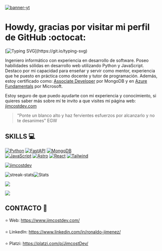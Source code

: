 [![banner-yt](https://user-images.githubusercontent.com/53100460/254561844-6471bed7-ba32-4d66-b05f-007da9a95620.jpg)](https://www.youtube.com/@ronaldo-jimenez)

# Howdy, gracias por visitar mi perfil de GitHub :octocat:
<!-- Introducción y descripción personal -->
[![Typing SVG](https://readme-typing-svg.demolab.com?font=Fira+Code&pause=1000&color=1B82AB&random=false&width=435&lines=Hola+👋🏻+soy+Ronaldo+Jim%C3%A9nez%2C+;Software+Developer.)](https://git.io/typing-svg)

Ingeniero informático con experiencia en desarrollo de software. Poseo habilidades sólidas en desarrollo web utilizando Python y JavaScript. Destaco por mi capacidad para enseñar y servir como mentor, experiencia que he puesto en práctica como docente y tutor de programación.  Además, estoy certificado como: [Associate Developer](https://www.credly.com/badges/e537a319-3e5b-456a-ac82-31c04834f30a/linked_in?t=sc5tk4) por MongoDB y en [Azure Fundamentals](https://www.credly.com/badges/e8c1f177-3d1f-4496-9461-1b468ed30b4b/linked_in?t=rpev2s) por Microsoft.

Estoy seguro de que puedo ayudarte con mi experiencia y conocimiento, si quieres saber más sobre mí te invito a que visites mi página web: [jimcostdev.com](https://www.jimcostdev.com/)

> "Ponte un blanco alto y haz fervientes esfuerzos por alcanzarlo y no te desanimes" EGW 

## SKILLS :computer:

<!-- Escudos de habilidades y tecnologías -->
[![Python](https://img.shields.io/badge/Python-1f425f?style=for-the-badge&logo=python&logoColor=white&labelColor=101010)]()
[![FastAPI](https://img.shields.io/badge/FastAPI-059487?style=for-the-badge&logo=fastapi&logoColor=white&labelColor=101010)](https://fastapi.tiangolo.com/)
[![MongoDB](https://img.shields.io/badge/MongoDB-116149?style=for-the-badge&logo=mongodb&logoColor=white&labelColor=101010)]()
</br>
[![JavaScript](https://img.shields.io/badge/JavaScript-F7DF1E?style=for-the-badge&logo=javascript&logoColor=white&labelColor=101010)]()
[![Astro](https://img.shields.io/badge/Astro-FF5A03?style=for-the-badge&logo=astro&logoColor=white&labelColor=101010)]()
[![React](https://img.shields.io/badge/React-61DAFB?style=for-the-badge&logo=react&logoColor=white&labelColor=101010)]()
[![Tailwind](https://img.shields.io/badge/Tailwind-38BDF8?style=for-the-badge&logo=tailwindcss&logoColor=white&labelColor=101010)]()
</br>



<!-- Trofeos y estadísticas de GitHub -->
<p align="left"> <a href="https://github.com/ryo-ma/github-profile-trophy"><img src="https://github-profile-trophy.vercel.app/?username=JimcostDev&&theme=github_dark" alt="jimcostdev" /></a> </p>

<!-- stats and streak-stats -->
<div style="display: flex; flex-direction: row;">
  <img src="https://github-readme-streak-stats.herokuapp.com/?user=JimcostDev&theme=github_dark" alt="streak-stats">
  <img src="https://github-profile-summary-cards.vercel.app/api/cards/stats?username=JimcostDev&theme=github_dark" alt="Stats">
</div>

<!-- top langs -->
![](https://github-readme-stats.vercel.app/api/top-langs?username=JimcostDev&show_icons=true&locale=en&layout=compact&theme=github_dark) 

<!-- profile-views -->
![](https://komarev.com/ghpvc/?username=JimcostDev)

## CONTACTO :handshake:

<!-- Enlaces de contacto -->
:star:  Web: https://www.jimcostdev.com/

:star:  LinkedIn: https://www.linkedin.com/in/ronaldo-jimenez/

:star: Platzi: https://platzi.com/p/JimcostDev/
